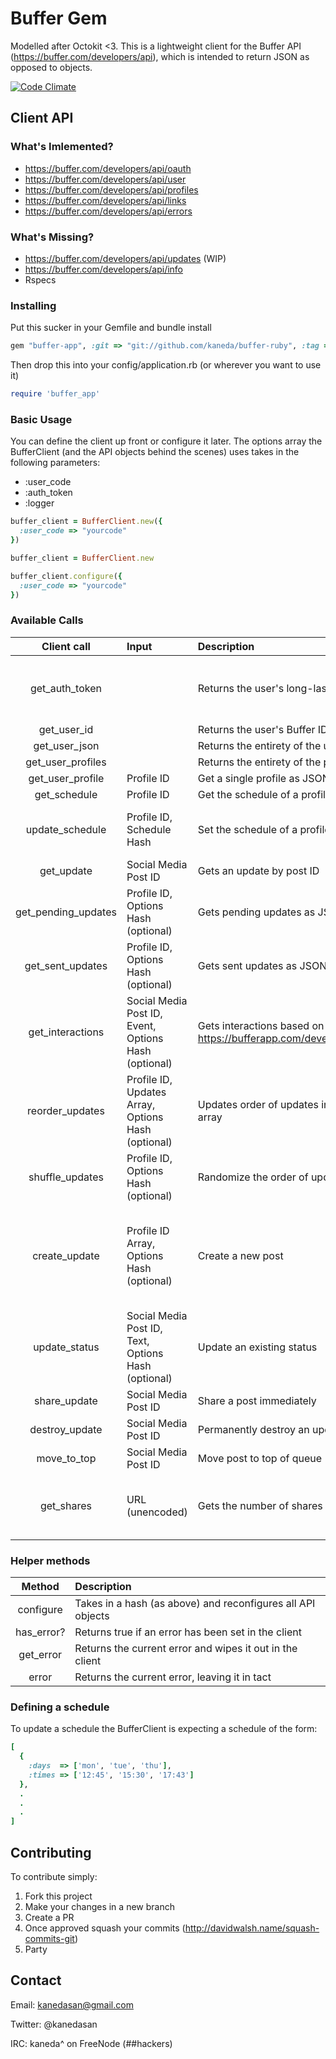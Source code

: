# Buffer Gem

Modelled after Octokit <3. This is a lightweight client for the Buffer API (https://buffer.com/developers/api), which is intended to return JSON as opposed to objects.

[![Code Climate](https://codeclimate.com/github/kaneda/buffer-ruby/badges/gpa.svg)](https://codeclimate.com/github/kaneda/buffer-ruby)

## Client API

### What's Imlemented?
* https://buffer.com/developers/api/oauth
* https://buffer.com/developers/api/user
* https://buffer.com/developers/api/profiles
* https://buffer.com/developers/api/links
* https://buffer.com/developers/api/errors


### What's Missing?
* https://buffer.com/developers/api/updates (WIP)
* https://buffer.com/developers/api/info
* Rspecs

### Installing

Put this sucker in your Gemfile and bundle install

```ruby
gem "buffer-app", :git => "git://github.com/kaneda/buffer-ruby", :tag => "v1.1"
```

Then drop this into your config/application.rb (or wherever you want to use it)

```ruby
require 'buffer_app'
```

### Basic Usage

You can define the client up front or configure it later. The options array the BufferClient (and the API objects behind the scenes) uses takes in the following parameters:
* :user_code
* :auth_token
* :logger

```ruby
buffer_client = BufferClient.new({
  :user_code => "yourcode"
})
```

```ruby
buffer_client = BufferClient.new

buffer_client.configure({
  :user_code => "yourcode"
})
```

### Available Calls
| Client call | Input | Description | Notes
| :-----------: | :----- | :----------- | :-----
| get_auth_token | | Returns the user's long-lasting auth token | user_code must be defined in the buffer_client, as well as the ENV variables "BUFFER_KEY" and "BUFFER_SECRET" |
| get_user_id | | Returns the user's Buffer ID | |
| get_user_json | | Returns the entirety of the user JSON | |
| get_user_profiles | | Returns the entirety of the profile JSON | |
| get_user_profile | Profile ID | Get a single profile as JSON by ID | |
| get_schedule | Profile ID | Get the schedule of a profile as JSON by ID | |
| update_schedule | Profile ID, Schedule Hash | Set the schedule of a profile as JSON by ID | auth_token must be defined in the buffer client. See below for schedule representation |
| get_update | Social Media Post ID | Gets an update by post ID | |
| get_pending_updates | Profile ID, Options Hash (optional) | Gets pending updates as JSON by profile ID | Takes in hash of options, see Buffer API docs for optional parameters |
| get_sent_updates | Profile ID, Options Hash (optional) | Gets sent updates as JSON by profile ID | Takes in hash of options, see Buffer API docs for optional parameters |
| get_interactions | Social Media Post ID, Event, Options Hash (optional) | Gets interactions based on event type (see https://bufferapp.com/developers/api/info#configuration) | Takes in a hash of options, see Buffer API docs for optional parameters |
| reorder_updates | Profile ID, Updates Array, Options Hash (optional) | Updates order of updates in a profile based on updates array | |
| shuffle_updates | Profile ID, Options Hash (optional) | Randomize the order of updates to be sent | |
| create_update | Profile ID Array, Options Hash (optional) | Create a new post | Note that for the "media" option, please specify each media option in the hash separately, e.g. ```{ "media[link]" => "http%3A%2F%2Fgoogle.com", "media[description]" => "The%20google%20homepage" }``` |
| update_status | Social Media Post ID, Text, Options Hash (optional) | Update an existing status | For the "media" option see the note on create_update |
| share_update | Social Media Post ID | Share a post immediately | |
| destroy_update | Social Media Post ID| Permanently destroy an update | |
| move_to_top | Social Media Post ID| Move post to top of queue | |
| get_shares | URL (unencoded) | Gets the number of shares for a given URL through Buffer | You can pass a normal URL here, the client will encode it. This is one of the only calls to not require an auth_token |

### Helper methods
| Method | Description |
| :---------: | :----- |
| configure | Takes in a hash (as above) and reconfigures all API objects |
| has_error? | Returns true if an error has been set in the client |
| get_error | Returns the current error and wipes it out in the client |
| error | Returns the current error, leaving it in tact |


### Defining a schedule

To update a schedule the BufferClient is expecting a schedule of the form:

```ruby
[
  {
    :days  => ['mon', 'tue', 'thu'],
    :times => ['12:45', '15:30', '17:43']
  },
  .
  .
  .
]
```

## Contributing

To contribute simply:

1. Fork this project
2. Make your changes in a new branch
3. Create a PR
4. Once approved squash your commits (http://davidwalsh.name/squash-commits-git)
5. Party

## Contact

Email: kanedasan@gmail.com

Twitter: @kanedasan

IRC: kaneda^ on FreeNode (##hackers)
